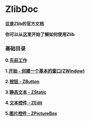 # ZlibDoc

**这是Zlib的官方文档**

**你可以从这里开始了解如何使用Zlib**

### 基础目录

**0.[先前工作](先前工作.md)**

**1.[开始 - 创建一个基本的窗口(ZWindow)](开始.md)**

**2.[按钮 - ZButton](按钮.md)**

**3.[静态文本 - ZStatic](静态文本.md)**

**4.[文本控件 - ZEdit](文本控件.md)**

**5.[图片控件 - ZPictureBox](图片.md)**

